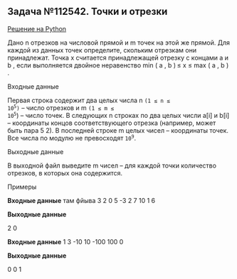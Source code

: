 ## Задача №112542. Точки и отрезки

[Решение на Python](https://pastebin.com/8svSHXJH)

Дано n отрезков на числовой прямой и m точек на этой же прямой. Для каждой из данных точек определите, скольким отрезкам они принадлежат. Точка x считается принадлежащей отрезку с концами a и b , если выполняется двойное неравенство min ( a , b ) ≤ x ≤ max ( a , b ) .



Входные данные

Первая строка содержит два целых числа n <code>(1 ≤ n ≤ 10<sup>5</sup>)</code> – число отрезков и m 
<code>(1 ≤ m ≤ 10<sup>5</sup></code>) – число точек. В следующих n строках по два целых числи a\[i] и b\[i] – координаты концов соответствующего отрезка
(например, может быть пара 5 2). В последней строке m целых чисел – координаты точек. Все числа по модулю 
не превосходят <code>10<sup>9</sup></code>.


Выходные данные

В выходной файл выведите m чисел – для каждой точки количество отрезков, в которых она содержится.



Примеры

**Входные данные**
там фйыва
3 2
0 5
-3 2
7 10
1 6

**Выходные данные**

2 0

**Входные данные**
1 3
-10 10
-100 100 0

**Выходные данные**

0 0 1

